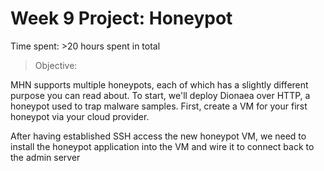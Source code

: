 # Week 9 Project: Honeypot

Time spent: >20 hours spent in total

> Objective: 

MHN supports multiple honeypots, each of which has a slightly different purpose you can read about. To start, we'll deploy Dionaea over HTTP, a honeypot used to trap malware samples.
First, create a VM for your first honeypot via your cloud provider. 

After having established SSH access the new honeypot VM, we need to install the honeypot application into the VM and wire it to connect back to the admin server


